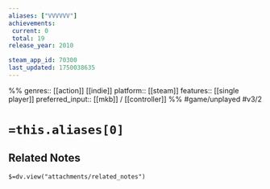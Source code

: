 ```yaml
---
aliases: ["VVVVVV"]
achievements:
 current: 0
 total: 19
release_year: 2010

steam_app_id: 70300
last_updated: 1750038635
---
```

%%
genres:: [[action]] [[indie]]
platform:: [[steam]]
features:: [[single player]]
preferred_input:: [[mkb]] / [[controller]]
%%
#game/unplayed
#v3/2

# `=this.aliases[0]`
## Related Notes
`$=dv.view("attachments/related_notes")`